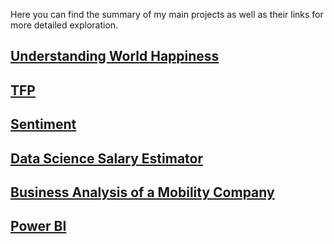 
Here you can find the summary of my main projects as well as their links for more detailed exploration.


## [Understanding World Happiness](https://www.kaggle.com/rmarques0/world-happiness-overview)
## [TFP](https://github.com/rmarques0/tfp_analysis)
## [Sentiment](https://github.com/rmarques0/sentiment_analysis)
## [Data Science Salary Estimator](https://github.com/rmarques0/ds_salary_proj)
## [Business Analysis of a Mobility Company](https://github.com/rmarques0/Business-Analysis-99)  
## [Power BI](https://github.com/rmarques0/dashboards)

